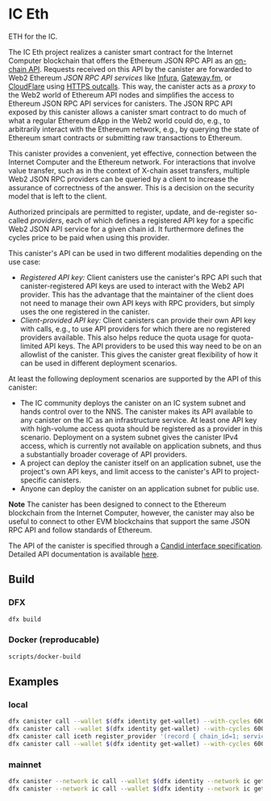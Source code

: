 # IC Eth
ETH for the IC.

The IC Eth project realizes a canister smart contract for the Internet Computer blockchain that offers the Ethereum JSON RPC API as an [on-chain API](./iceth-API.md). Requests received on this API by the canister are forwarded to Web2 Ethereum *JSON RPC API services* like [Infura](https://www.infura.io/), [Gateway.fm](https://gateway.fm/), or [CloudFlare](https://www.cloudflare.com/en-gb/web3/) using [HTTPS outcalls](https://internetcomputer.org/docs/current/developer-docs/integrations/http_requests/). This way, the canister acts as a *proxy* to the Web2 world of Ethereum API nodes and simplifies the access to Ethereum JSON RPC API services for canisters. The JSON RPC API exposed by this canister allows a canister smart contract to do much of what a regular Ethereum dApp in the Web2 world could do, e.g., to arbitrarily interact with the Ethereum network, e.g., by querying the state of Ethereum smart contracts or submitting raw transactions to Ethereum.

This canister provides a convenient, yet effective, connection between the Internet Computer and the Ethereum network. For interactions that involve value transfer, such as in the context of X-chain asset transfers, multiple Web2 JSON RPC providers can be queried by a client to increase the assurance of correctness of the answer. This is a decision on the security model that is left to the client.

Authorized principals are permitted to register, update, and de-register so-called *providers*, each of which defines a registered API key for a specific Web2 JSON API service for a given chain id. It furthermore defines the cycles price to be paid when using this provider.

This canister's API can be used in two different modalities depending on the use case:
* *Registered API key:* Client canisters use the canister's RPC API such that canister-registered API keys are used to interact with the Web2 API provider. This has the advantage that the maintainer of the client does not need to manage their own API keys with RPC providers, but simply uses the one registered in the canister.
* *Client-provided API key:* Client canisters can provide their own API key with calls, e.g., to use API providers for which there are no registered providers available. This also helps reduce the quota usage for quota-limited API keys. The API providers to be used this way need to be on an allowlist of the canister.
This gives the canister great flexibility of how it can be used in different deployment scenarios.

At least the following deployment scenarios are supported by the API of this canister:
* The IC community deploys the canister on an IC system subnet and hands control over to the NNS. The canister makes its API available to any canister on the IC as an infrastructure service. At least one API key with high-volume access quota should be registered as a provider in this scenario. Deployment on a system subnet gives the canister IPv4 access, which is currently not available on application subnets, and thus a substantially broader coverage of API providers.
* A project can deploy the canister itself on an application subnet, use the project's own API keys, and limit access to the canister's API to project-specific canisters.
* Anyone can deploy the canister on an application subnet for public use.

**Note**
The canister has been designed to connect to the Ethereum blockchain from the Internet Computer, however, the canister may also be useful to connect to other EVM blockchains that support the same JSON RPC API and follow standards of Ethereum.

The API of the canister is specified through a [Candid interface specification](./iceth.did). Detailed API documentation is available [here](./iceth-API.md).

## Build

### DFX
```bash
dfx build
```

### Docker (reproducable)
```bash
scripts/docker-build
```

## Examples

### local
```bash
dfx canister call --wallet $(dfx identity get-wallet) --with-cycles 600000000 iceth json_rpc_request '("{\"jsonrpc\":\"2.0\",\"method\":\"eth_gasPrice\",\"params\":[],\"id\":1}","https://cloudflare-eth.com",1000)'
dfx canister call --wallet $(dfx identity get-wallet) --with-cycles 600000000 iceth json_rpc_request '("{\"jsonrpc\":\"2.0\",\"method\":\"eth_gasPrice\",\"params\":[],\"id\":1}","https://ethereum.publicnode.com",1000)'
dfx canister call iceth register_provider '(record { chain_id=1; service_url="https://cloudflare-eth.com"; api_key="/v1/mainnet"; cycles_per_call=10; cycles_per_message_byte=1; })'
dfx canister call --wallet $(dfx identity get-wallet) --with-cycles 600000000 iceth json_rpc_provider_request '("{\"jsonrpc\":\"2.0\",\"method\":\"eth_gasPrice\",\"params\":[],\"id\":1}",0,1000)'
```

### mainnet
```bash
dfx canister --network ic call --wallet $(dfx identity --network ic get-wallet) --with-cycles 600000000 iceth json_rpc_request '("{\"jsonrpc\":\"2.0\",\"method\":\"eth_gasPrice\",\"params\":[],\"id\":1}","https://cloudflare-eth.com",1000)'
dfx canister --network ic call --wallet $(dfx identity --network ic get-wallet) --with-cycles 600000000 iceth json_rpc_request '("{\"jsonrpc\":\"2.0\",\"method\":\"eth_gasPrice\",\"params\":[],\"id\":1}","https://ethereum.publicnode.com",1000)'
```
